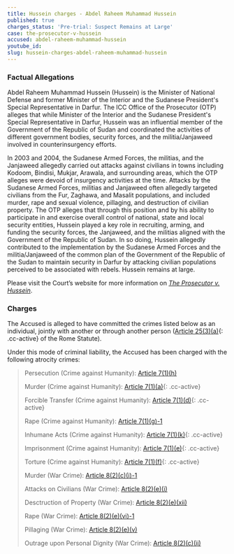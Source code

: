 ```yaml
---
title: Hussein charges - Abdel Raheem Muhammad Hussein
published: true
charges_status: 'Pre-trial: Suspect Remains at Large'
case: the-prosecutor-v-hussein
accused: abdel-raheem-muhammad-hussein
youtube_id:
slug: hussein-charges-abdel-raheem-muhammad-hussein
---
```



### Factual Allegations

Abdel Raheem Muhammad Hussein (Hussein) is the Minister of National Defense and former Minister of the Interior and the Sudanese President's Special Representative in Darfur. The ICC Office of the Prosecutor (OTP) alleges that while Minister of the Interior and the Sudanese President's Special Representative in Darfur, Hussein was an influential member of the Government of the Republic of Sudan and coordinated the activities of different government bodies, security forces, and the militia/Janjaweed involved in counterinsurgency efforts.

In 2003 and 2004, the Sudanese Armed Forces, the militias, and the Janjaweed allegedly carried out attacks against civilians in towns including Kodoom, Bindisi, Mukjar, Arawala, and surrounding areas, which the OTP alleges were devoid of insurgency activities at the time. Attacks by the Sudanese Armed Forces, militias and Janjaweed often allegedly targeted civilians from the Fur, Zaghawa, and Masalit populations, and included murder, rape and sexual violence, pillaging, and destruction of civilian property. The OTP alleges that through this position and by his ability to participate in and exercise overall control of national, state and local security entities, Hussein played a key role in recruiting, arming, and funding the security forces, the Janjaweed, and the militias aligned with the Government of the Republic of Sudan. In so doing, Hussein allegedly contributed to the implementation by the Sudanese Armed Forces and the militia/Janjaweed of the common plan of the Government of the Republic of the Sudan to maintain security in Darfur by attacking civilian populations perceived to be associated with rebels. Hussein remains at large.

Please visit the Court’s website for more information on *[The Prosecutor v. Hussein](https://www.icc-cpi.int/darfur/hussein)*.

### Charges

The Accused is alleged to have committed the crimes listed below as an individual, jointly with another or through another person ([Article 25(3)(a)](){: .cc-active} of the Rome Statute).

Under this mode of criminal liability, the Accused has been charged with the following atrocity crimes:

> Persecution (Crime against Humanity):&nbsp;[Article 7(1)(h)](http://www.casematrixnetwork.org/cmn-knowledge-hub/klamberg-commentary/elements-of-crime/#c2298)
>
>
> Murder (Crime against Humanity):&nbsp;[Article 7(1)(a)](){: .cc-active}
>
>
> Forcible Transfer (Crime against Humanity):&nbsp;[Article 7(1)(d)](){: .cc-active}
>
>
> Rape (Crime against Humanity):&nbsp;[Article 7(1)(g)-1](http://www.casematrixnetwork.org/cmn-knowledge-hub/klamberg-commentary/elements-of-crime/#c2292)
>
>
> Inhumane Acts (Crime against Humanity):&nbsp;[Article 7(1)(k)](){: .cc-active}
>
>
> Imprisonment (Crime against Humanity):&nbsp;[Article 7(1)(e)](){: .cc-active}
>
>
> Torture (Crime against Humanity):&nbsp;[Article 7(1)(f)](){: .cc-active}
>
>
> Murder (War Crime):&nbsp;[Article 8(2)(c)(i)-1](http://www.casematrixnetwork.org/cmn-knowledge-hub/klamberg-commentary/elements-of-crime/#c2359)
>
>
> Attacks on Civilians (War Crime):&nbsp;[Article 8(2)(e)(i)](http://www.casematrixnetwork.org/cmn-knowledge-hub/klamberg-commentary/elements-of-crime/#c2367)
>
>
> Desctruction of Property (War Crime):&nbsp;[Article 8(2)(e)(xii)](http://www.casematrixnetwork.org/cmn-knowledge-hub/klamberg-commentary/elements-of-crime/#c2384)
>
>
> Rape (War Crime):&nbsp;[Article 8(2)(e)(vi)-1](http://www.casematrixnetwork.org/cmn-knowledge-hub/klamberg-commentary/elements-of-crime/#c2372)
>
>
> Pillaging (War Crime):&nbsp;[Article 8(2)(e)(v)](http://www.casematrixnetwork.org/cmn-knowledge-hub/klamberg-commentary/elements-of-crime/#c2371)
>
>
> Outrage upon Personal Dignity (War Crime):&nbsp;[Article 8(2)(c)(ii)](http://www.casematrixnetwork.org/cmn-knowledge-hub/klamberg-commentary/elements-of-crime/#c2363)
